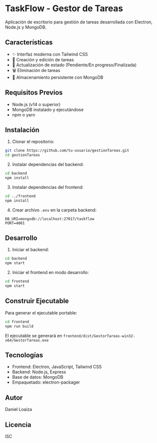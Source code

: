 # TaskFlow - Gestor de Tareas

Aplicación de escritorio para gestión de tareas desarrollada con Electron, Node.js y MongoDB.

## Características

- ✨ Interfaz moderna con Tailwind CSS
- 📝 Creación y edición de tareas
- 🔄 Actualización de estado (Pendiente/En progreso/Finalizada)
- 🗑️ Eliminación de tareas
- 💾 Almacenamiento persistente con MongoDB

## Requisitos Previos

- Node.js (v14 o superior)
- MongoDB instalado y ejecutándose
- npm o yarn

## Instalación

1. Clonar el repositorio:
```bash
git clone https://github.com/tu-usuario/gestionTareas.git
cd gestionTareas
```

2. Instalar dependencias del backend:
```bash
cd backend
npm install
```

3. Instalar dependencias del frontend:
```bash
cd ../frontend
npm install
```

4. Crear archivo `.env` en la carpeta backend:
```
DB_URI=mongodb://localhost:27017/taskflow
PORT=4001
```

## Desarrollo

1. Iniciar el backend:
```bash
cd backend
npm start
```

2. Iniciar el frontend en modo desarrollo:
```bash
cd frontend
npm start
```

## Construir Ejecutable

Para generar el ejecutable portable:
```bash
cd frontend
npm run build
```
El ejecutable se generará en `frontend/dist/GestorTareas-win32-x64/GestorTareas.exe`

## Tecnologías

- Frontend: Electron, JavaScript, Tailwind CSS
- Backend: Node.js, Express
- Base de datos: MongoDB
- Empaquetado: electron-packager

## Autor

Daniel Loaiza

## Licencia

ISC